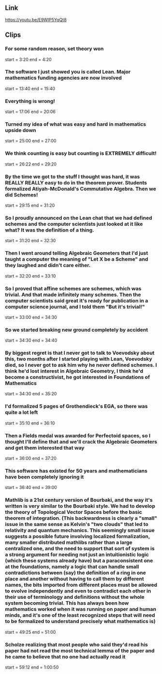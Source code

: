 ## Link
https://youtu.be/E9WIP5YqQt8

## Clips

### For some random reason, set theory won
start = 3:20
end = 4:20

### The software I just showed you is called Lean. Major mathematics funding agencies are now involved
start = 13:40
end = 15:40

### Everything is wrong!
start = 17:06
end = 20:06

### Turned my idea of what was easy and hard in mathematics upside down
start = 25:00
end = 27:00

### We think counting is easy but counting is EXTREMELY difficult!
start = 26:22
end = 29:20

### By the time we got to the stuff I thought was hard, it was REALLY REALLY easy to do in the theorem prover. Students formalized Atiyah-McDonald's Commutative Algebra. Then we did Schemes!
start = 29:15
end = 31:20

### So I proudly announced on the Lean chat that we had defined schemes and the computer scientists just looked at it like what? It was the definition of a thing.
start = 31:20
end = 32:30

### Then I went around telling Algebraic Geometers that I'd just taught a computer the meaning of "Let X be a Scheme" and they laughed and didn't care either.
start = 32:20
end = 33:10

### So I proved that affine schemes are schemes, which was trivial. And that made infinitely many schemes. Then the computer scientists said great it's ready for publication in a computer science journal, and I told them "But it's trivial!"
start = 33:00
end = 34:30

### So we started breaking new ground completely by accident
start = 34:30
end = 34:40

### By biggest regret is that I never got to talk to Voevodsky about this, two months after I started playing with Lean, Voevodsky died, so I never got to ask him why he never defined schemes. I think he'd lost interest in Algebraic Geometry, I think he'd become a constructivist, he got interested in Foundations of Mathematics
start = 34:30
end = 35:20

### I'd formalized 5 pages of Grothendieck's EGA, so there was quite a lot left
start = 35:10
end = 36:10

### Then a Fields medal was awarded for Perfectoid spaces, so I thought I'll define that and we'll crack the Algebraic Geometers and get them interested that way
start = 36:00
end = 37:20

### This software has existed for 50 years and mathematicians have been completely ignoring it
start = 36:40
end = 39:00

### Mathlib is a 21st century version of Bourbaki, and the way it's written is very similar to the Bourbaki style. We had to develop the theory of Topological Vector Spaces before the basic theorem of integration. (This backwardness is clearly a "small" issue in the same sense as Kelvin's "two clouds" that led to relativity and quantum mechanics. This seemingly small issue suggests a possible future involving localized formalization, many smaller distributed mathlibs rather than a large centralized one, and the need to support that sort of system is a strong argument for needing not just an intuitionistic logic (which these systems already have) but a paraconsistent one at the foundations, namely a logic that can handle small contradictions between (say) the definition of a ring in one place and another without having to call them by different names, the bits imported from different places must be allowed to evolve independently and even to contradict each other in their use of terminology and definitions without the whole system becoming trivial. This has always been how mathematics worked when it was running on paper and human minds, and it's one of the least recognized steps that will need to be formalized to understand precisely what mathematics is)
start = 49:25
end = 51:00

### Scholze realizing that most people who said they'd read his paper had not read the most technical lemma of the paper and he came to believe that no one had actually read it
start = 59:12
end = 1:00:50



